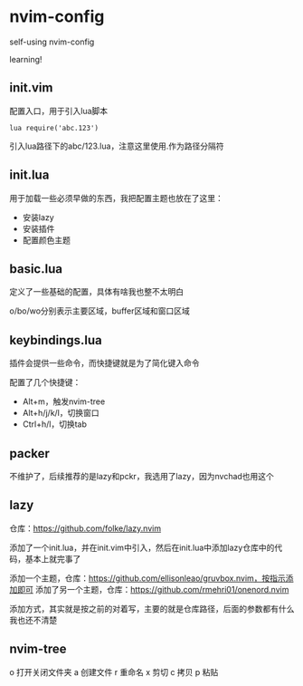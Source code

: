 # nvim-config

self-using nvim-config

learning!

## init.vim

配置入口，用于引入lua脚本

```vimscript
lua require('abc.123')
```

引入lua路径下的abc/123.lua，注意这里使用.作为路径分隔符

## init.lua

用于加载一些必须早做的东西，我把配置主题也放在了这里：
- 安装lazy
- 安装插件
- 配置颜色主题

## basic.lua

定义了一些基础的配置，具体有啥我也整不太明白

o/bo/wo分别表示主要区域，buffer区域和窗口区域

## keybindings.lua

插件会提供一些命令，而快捷键就是为了简化键入命令

配置了几个快捷键：
- Alt+m，触发nvim-tree
- Alt+h/j/k/l，切换窗口
- Ctrl+h/l，切换tab

## packer

不维护了，后续推荐的是lazy和pckr，我选用了lazy，因为nvchad也用这个

## lazy

仓库：https://github.com/folke/lazy.nvim

添加了一个init.lua，并在init.vim中引入，然后在init.lua中添加lazy仓库中的代码，基本上就完事了

添加一个主题，仓库：https://github.com/ellisonleao/gruvbox.nvim，按指示添加即可
添加了另一个主题，仓库：https://github.com/rmehri01/onenord.nvim

添加方式，其实就是按之前的对着写，主要的就是仓库路径，后面的参数都有什么我也还不清楚

## nvim-tree

o 打开关闭文件夹
a 创建文件
r 重命名
x 剪切
c 拷贝
p 粘贴
